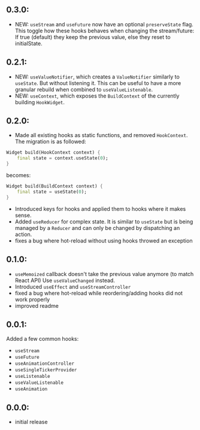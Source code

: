 ## 0.3.0:

- NEW: `useStream` and `useFuture` now have an optional `preserveState` flag.
  This toggle how these hooks behaves when changing the stream/future:
  If true (default) they keep the previous value, else they reset to initialState.

## 0.2.1:

- NEW: `useValueNotifier`, which creates a `ValueNotifier` similarly to `useState`. But without listening it.
  This can be useful to have a more granular rebuild when combined to `useValueListenable`.
- NEW: `useContext`, which exposes the `BuildContext` of the currently building `HookWidget`.

## 0.2.0:

- Made all existing hooks as static functions, and removed `HookContext`. The migration is as followed:

```dart
Widget build(HookContext context) {
    final state = context.useState(0);
}
```

becomes:

```dart
Widget build(BuildContext context) {
    final state = useState(0);
}
```

- Introduced keys for hooks and applied them to hooks where it makes sense.
- Added `useReducer` for complex state. It is similar to `useState` but is being managed by a `Reducer` and can only be changed by dispatching an action.
- fixes a bug where hot-reload without using hooks throwed an exception

## 0.1.0:

- `useMemoized` callback doesn't take the previous value anymore (to match React API)
  Use `useValueChanged` instead.
- Introduced `useEffect` and `useStreamController`
- fixed a bug where hot-reload while reordering/adding hooks did not work properly
- improved readme

## 0.0.1:

Added a few common hooks:

- `useStream`
- `useFuture`
- `useAnimationController`
- `useSingleTickerProvider`
- `useListenable`
- `useValueListenable`
- `useAnimation`

## 0.0.0:

- initial release
